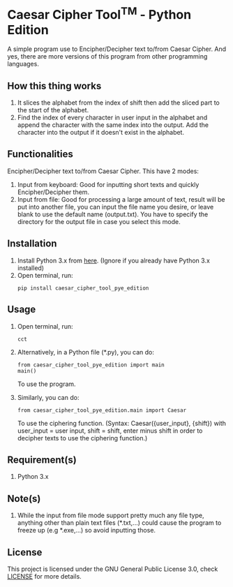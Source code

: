 # Caesar Cipher Tool<sup>TM</sup> - Python Edition
A simple program use to Encipher/Decipher text to/from Caesar Cipher.
And yes, there are more versions of this program from other programming languages.

## How this thing works
1. It slices the alphabet from the index of shift then add the sliced part to the start of the alphabet.
2. Find the index of every character in user input in the alphabet and append the character with the same index into the output. Add the character into the output if it doesn't exist in the alphabet.

## Functionalities
Encipher/Decipher text to/from Caesar Cipher. This have 2 modes:
1. Input from keyboard: Good for inputting short texts and quickly Encipher/Decipher them.
2. Input from file: Good for processing a large amount of text, result will be put into another file, you can input the file name you desire, or leave blank to use the default name (output.txt). You have to specify the directory for the output file in case you select this mode.

## Installation
<ol type="1">
  <li>
    Install Python 3.x from <a href="https://www.python.org/downloads/" target="_blank">here</a>. (Ignore if you already have Python 3.x installed)
  </li>
  <li>
    Open terminal, run:
    
```
pip install caesar_cipher_tool_pye_edition
```
  </li>
</ol>

## Usage
<ol type="1">
  <li>
    Open terminal, run:

```
cct
```
  </li>
  <li>
    Alternatively, in a Python file (*.py), you can do:
    
```
from caesar_cipher_tool_pye_edition import main
main()
```
To use the program.
  </li>
  <li>
    Similarly, you can do:
    
```
from caesar_cipher_tool_pye_edition.main import Caesar
```
To use the ciphering function.
(Syntax: Caesar({user_input}, {shift}) with user_input = user input, shift = shift, enter minus shift in order to decipher texts to use the ciphering function.)
  </li>
</ol>

## Requirement(s)
1.  Python 3.x

## Note(s)
1. While the input from file mode support pretty much any file type, anything other than plain text files (*.txt,...) could cause the program to freeze up (e.g *.exe,...) so avoid inputting those.

## License
This project is licensed under the GNU General Public License 3.0, check [LICENSE](LICENSE) for more details.
